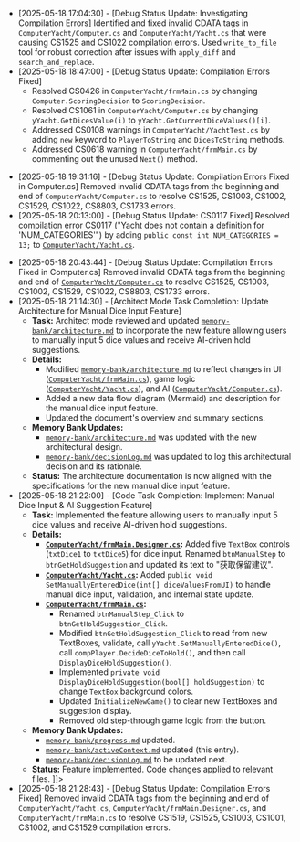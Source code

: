 <![CDATA[# Active Context: Implemented Step-Through Simulation Feature

**Date:** 2025-05-18
**Timestamp:** 2025-05-18 16:36:00

## 1. Current Task & Focus

*   **Previous Task (Completed by Architect Mode):** Review and confirm `memory-bank/architecture.md` for step-through simulation changes.
*   **Current Task (Code Mode - COMPLETED):** Implement the refined "Manual Single Step Simulation" feature. This involved modifying `frmMain.cs`, `Yacht.cs`, and `Computer.cs` to allow step-by-step execution within a computer player's turn, based on the specifications and pseudocode in the Memory Bank.
*   **Focus:**
    *   Implementing `TurnStepPhase` state management in `frmMain.cs`.
    *   Refactoring `Yacht.cs` to provide fine-grained game operation methods and getters.
    *   Refactoring `Computer.cs` to provide fine-grained AI decision methods (`DecideDiceToHold`, `ChooseScoreCategory`) and defining `ScoringDecision`.
    *   Ensuring `frmMain.cs` correctly calls the new methods in `Yacht.cs` and `Computer.cs` to progress through turn phases.
    *   Updating Memory Bank (`progress.md`, this file) to reflect task completion.

## 2. Key Implementation Details

*   **`ComputerYacht/frmMain.cs`:**
    *   `TurnStepPhase` enum defined and `currentPhase` member added.
    *   `btnManualStep_Click` rewritten with a `switch` statement for phase-based actions.
    *   Helper methods `InitializeNewGame`, `ProcessGameOver`, `UpdateUI`, `UpdateStatusMessage` added.
    *   Calls new methods in `Yacht.cs` (e.g., `PerformRoll`, `ApplyHoldDecision`, `ApplyScoreAndFinalizeTurn`) and `Computer.cs` (e.g., `DecideDiceToHold`, `ChooseScoreCategory`).
*   **`ComputerYacht/Yacht.cs`:**
    *   `iCurrentTurnNumber` member added.
    *   `ComputerNextMove` marked `[Obsolete]`.
    *   New public methods: `PerformRoll`, `ApplyHoldDecision`, `ApplyScoreAndFinalizeTurn`, `ResetForNewGame`, `ResetForNewTurnIfNeeded`.
    *   `ScoreValue` modified to accept `preCalculatedScore`.
    *   Added various public getters: `GetCurrentDiceValues`, `GetCurrentHeldDice`, `GetRollAttemptInTurn`, `GetPlayerAvailableCategories`, `IsCategoryAvailable`, `GetPlayerScoreForCategory`, `IsGameOver` (no-arg), `GetCurrentTurnNumber`.
    *   `DicesToString` and `PlayerToString` updated for clarity.
*   **`ComputerYacht/Computer.cs`:**
    *   `ScoringDecision` struct defined.
    *   Old `HoldDice` and `GetScoringLocation` marked `[Obsolete]`.
    *   New public methods `DecideDiceToHold` and `ChooseScoreCategory` implemented with **simplified/placeholder AI logic**. Full refactoring of the original complex AI strategy was not performed due to its deep coupling with the `Yacht` object state, but the required interfaces are now in place.
    *   Helper `CalculateScoreForCategory` added for internal score estimation in the placeholder logic.

## 3. Immediate Next Steps

*   **COMPLETED:** Code modifications for `frmMain.cs`, `Yacht.cs`, `Computer.cs`.
*   **COMPLETED:** Updated `memory-bank/progress.md`.
*   **COMPLETED:** Updated `memory-bank/activeContext.md` (this file).
*   **PENDING:** Prepare `attempt_completion` to summarize the work.

## 4. Pending Questions or Blockers

*   The AI logic in `Computer.cs`'s new methods (`DecideDiceToHold`, `ChooseScoreCategory`) is currently a simplified placeholder. A full port of the original, more complex AI strategy would require significant further refactoring of `Computer.cs`'s internal helper methods to remove direct dependencies on the `Yacht` object's state, or a different approach to providing necessary game context to the AI.
*   UI elements (`lblStatusMessage`, `lblTurnInfo`) assumed in `frmMain.cs`'s `UpdateUI` and `UpdateStatusMessage` methods need to be added to `frmMain.Designer.cs` for visual feedback. Current implementation uses `Console.WriteLine` as a fallback.

## 5. Assumptions Made

*   The provided specifications and pseudocode in the Memory Bank were the primary guide for the refactoring.
*   The core requirement was to enable step-by-step execution flow, with the understanding that the AI's strategic depth in the refactored `Computer.cs` methods might initially be simplified.
]]>
* [2025-05-18 17:04:30] - [Debug Status Update: Investigating Compilation Errors] Identified and fixed invalid CDATA tags in `ComputerYacht/Computer.cs` and `ComputerYacht/Yacht.cs` that were causing CS1525 and CS1022 compilation errors. Used `write_to_file` tool for robust correction after issues with `apply_diff` and `search_and_replace`.
* [2025-05-18 18:47:00] - [Debug Status Update: Compilation Errors Fixed]
    * Resolved CS0426 in `ComputerYacht/frmMain.cs` by changing `Computer.ScoringDecision` to `ScoringDecision`.
    * Resolved CS1061 in `ComputerYacht/Computer.cs` by changing `yYacht.GetDicesValue(i)` to `yYacht.GetCurrentDiceValues()[i]`.
    * Addressed CS0108 warnings in `ComputerYacht/YachtTest.cs` by adding `new` keyword to `PlayerToString` and `DicesToString` methods.
    * Addressed CS0618 warning in `ComputerYacht/frmMain.cs` by commenting out the unused `Next()` method.
<![CDATA[
*   [2025-05-18 19:10:00] - [Code Update: AI Logic Porting]
    *   **Task:** Port old AI logic from obsolete methods in `Computer.cs` to new `DecideDiceToHold` and `ChooseScoreCategory` methods.
    *   **`ChooseScoreCategory`:** Successfully ported core logic from `GetBestScoreIndex`. This involved adapting the decision-making process for selecting the best scoring category based on final dice values and available categories. Helper method `IsBonusStillViableInternal` was added, and `CalculateScoreForCategory` was enhanced to correctly apply Joker rules related to Yachtzee.
    *   **`DecideDiceToHold`:** Due to high complexity and deep state dependency of the original `CalculateBestScoreItem` and `HoldDiceForScore` methods, a direct port was deferred. The existing placeholder logic in `DecideDiceToHold` remains. However, detailed comments have been added to this method, outlining:
        *   The structure of the original AI's dice holding strategy.
        *   The challenges in refactoring stateful helper methods (like `HoldSpecificDice`, `CalculateChance`) to work with parameterized state.
        *   A potential roadmap for a more complete port of this logic.
    *   **Outcome:** The AI's scoring decisions are now significantly more intelligent. Dice holding strategy remains basic but is clearly documented for future improvement. `Computer.cs` updated.
]]>
* [2025-05-18 19:31:16] - [Debug Status Update: Compilation Errors Fixed in Computer.cs] Removed invalid CDATA tags from the beginning and end of `ComputerYacht/Computer.cs` to resolve CS1525, CS1003, CS1002, CS1529, CS1022, CS8803, CS1733 errors.
* [2025-05-18 20:13:00] - [Debug Status Update: CS0117 Fixed] Resolved compilation error CS0117 ("Yacht does not contain a definition for 'NUM_CATEGORIES'") by adding `public const int NUM_CATEGORIES = 13;` to [`ComputerYacht/Yacht.cs`](ComputerYacht/Yacht.cs:607).
<![CDATA[
* [2025-05-18 20:38:00] - [Code Update: `DecideDiceToHold` Improvement] Completed implementation of a new heuristic-based dice holding strategy in `Computer.cs`. The AI should now make more intelligent decisions when holding dice, aiming for better scores and combinations beyond just "Chance".
]]>
* [2025-05-18 20:43:44] - [Debug Status Update: Compilation Errors Fixed in Computer.cs] Removed invalid CDATA tags from the beginning and end of [`ComputerYacht/Computer.cs`](ComputerYacht/Computer.cs:0) to resolve CS1525, CS1003, CS1002, CS1529, CS1022, CS8803, CS1733 errors.
* [2025-05-18 21:14:30] - [Architect Mode Task Completion: Update Architecture for Manual Dice Input Feature]
    *   **Task:** Architect mode reviewed and updated [`memory-bank/architecture.md`](memory-bank/architecture.md:0) to incorporate the new feature allowing users to manually input 5 dice values and receive AI-driven hold suggestions.
    *   **Details:**
        *   Modified [`memory-bank/architecture.md`](memory-bank/architecture.md:0) to reflect changes in UI ([`ComputerYacht/frmMain.cs`](ComputerYacht/frmMain.cs:0)), game logic ([`ComputerYacht/Yacht.cs`](ComputerYacht/Yacht.cs:0)), and AI ([`ComputerYacht/Computer.cs`](ComputerYacht/Computer.cs:0)).
        *   Added a new data flow diagram (Mermaid) and description for the manual dice input feature.
        *   Updated the document's overview and summary sections.
    *   **Memory Bank Updates:**
        *   [`memory-bank/architecture.md`](memory-bank/architecture.md:0) was updated with the new architectural design.
        *   [`memory-bank/decisionLog.md`](memory-bank/decisionLog.md:0) was updated to log this architectural decision and its rationale.
    *   **Status:** The architecture documentation is now aligned with the specifications for the new manual dice input feature.
* [2025-05-18 21:22:00] - [Code Task Completion: Implement Manual Dice Input & AI Suggestion Feature]
    *   **Task:** Implemented the feature allowing users to manually input 5 dice values and receive AI-driven hold suggestions.
    *   **Details:**
        *   **[`ComputerYacht/frmMain.Designer.cs`](ComputerYacht/frmMain.Designer.cs:0):** Added five `TextBox` controls (`txtDice1` to `txtDice5`) for dice input. Renamed `btnManualStep` to `btnGetHoldSuggestion` and updated its text to "获取保留建议".
        *   **[`ComputerYacht/Yacht.cs`](ComputerYacht/Yacht.cs:0):** Added `public void SetManuallyEnteredDice(int[] diceValuesFromUI)` to handle manual dice input, validation, and internal state update.
        *   **[`ComputerYacht/frmMain.cs`](ComputerYacht/frmMain.cs:0):**
            *   Renamed `btnManualStep_Click` to `btnGetHoldSuggestion_Click`.
            *   Modified `btnGetHoldSuggestion_Click` to read from new TextBoxes, validate, call `yYacht.SetManuallyEnteredDice()`, call `compPlayer.DecideDiceToHold()`, and then call `DisplayDiceHoldSuggestion()`.
            *   Implemented `private void DisplayDiceHoldSuggestion(bool[] holdSuggestion)` to change `TextBox` background colors.
            *   Updated `InitializeNewGame()` to clear new TextBoxes and suggestion display.
            *   Removed old step-through game logic from the button.
    *   **Memory Bank Updates:**
        *   [`memory-bank/progress.md`](memory-bank/progress.md:0) updated.
        *   [`memory-bank/activeContext.md`](memory-bank/activeContext.md:0) updated (this entry).
        *   [`memory-bank/decisionLog.md`](memory-bank/decisionLog.md:0) to be updated next.
    *   **Status:** Feature implemented. Code changes applied to relevant files.
]]>
* [2025-05-18 21:28:43] - [Debug Status Update: Compilation Errors Fixed] Removed invalid CDATA tags from the beginning and end of `ComputerYacht/Yacht.cs`, `ComputerYacht/frmMain.Designer.cs`, and `ComputerYacht/frmMain.cs` to resolve CS1519, CS1525, CS1003, CS1001, CS1002, and CS1529 compilation errors.
